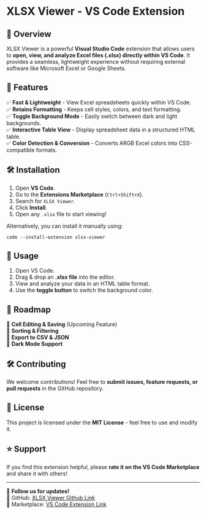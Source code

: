 # XLSX Viewer - VS Code Extension

## 📌 Overview

XLSX Viewer is a powerful **Visual Studio Code** extension that allows users to **open, view, and analyze Excel files (.xlsx) directly within VS Code**. It provides a seamless, lightweight experience without requiring external software like Microsoft Excel or Google Sheets.

## 🚀 Features

✅ **Fast & Lightweight** - View Excel spreadsheets quickly within VS Code.\
✅ **Retains Formatting** - Keeps cell styles, colors, and text formatting.\
✅ **Toggle Background Mode** - Easily switch between dark and light backgrounds.\
✅ **Interactive Table View** - Display spreadsheet data in a structured HTML table.\
✅ **Color Detection & Conversion** - Converts ARGB Excel colors into CSS-compatible formats.

## 🛠️ Installation

1. Open **VS Code**.
2. Go to the **Extensions Marketplace** (`Ctrl+Shift+X`).
3. Search for `XLSX Viewer`.
4. Click **Install**.
5. Open any `.xlsx` file to start viewing!

Alternatively, you can install it manually using:

```
code --install-extension xlsx-viewer
```

## 📖 Usage

1. Open VS Code.
2. Drag & drop an **.xlsx file** into the editor.
3. View and analyze your data in an HTML table format.
4. Use the **toggle button** to switch the background color.

## 🔄 Roadmap

🔹 **Cell Editing & Saving** (Upcoming Feature)\
🔹 **Sorting & Filtering**\
🔹 **Export to CSV & JSON**\
🔹 **Dark Mode Support**

## 🛠️ Contributing

We welcome contributions! Feel free to **submit issues, feature requests, or pull requests** in the GitHub repository.

## 📜 License

This project is licensed under the **MIT License** - feel free to use and modify it.

## ⭐ Support

If you find this extension helpful, please **rate it on the VS Code Marketplace** and share it with others!

---

📢 **Follow us for updates!**\
🔗 GitHub: [XLSX Viewer Github Link](https://github.com/Mahmadabid/XLSX-Viewer-Vscode-Extension)\
🔗 Marketplace: [VS Code Extension Link](https://marketplace.visualstudio.com/items?itemName=Muhammad-Ahmad.xlsx-viewer)

